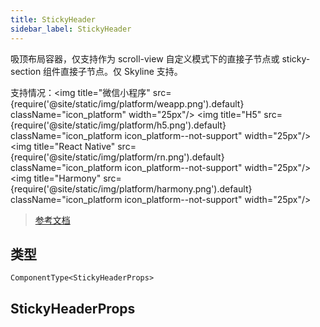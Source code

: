 ```yaml
---
title: StickyHeader
sidebar_label: StickyHeader
---
```


吸顶布局容器，仅支持作为 scroll-view 自定义模式下的直接子节点或 sticky-section 组件直接子节点。仅 Skyline 支持。

支持情况：<img title="微信小程序" src={require('@site/static/img/platform/weapp.png').default} className="icon_platform" width="25px"/> <img title="H5" src={require('@site/static/img/platform/h5.png').default} className="icon_platform icon_platform--not-support" width="25px"/> <img title="React Native" src={require('@site/static/img/platform/rn.png').default} className="icon_platform icon_platform--not-support" width="25px"/> <img title="Harmony" src={require('@site/static/img/platform/harmony.png').default} className="icon_platform icon_platform--not-support" width="25px"/>

> [参考文档](https://developers.weixin.qq.com/miniprogram/dev/component/sticky-header.html)

## 类型

```tsx
ComponentType<StickyHeaderProps>
```

## StickyHeaderProps
